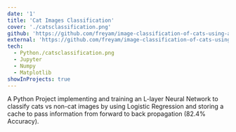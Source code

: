 ```yaml
---
date: '1'
title: 'Cat Images Classification'
cover: './catsclassification.png'
github: 'https://github.com/freyam/image-classification-of-cats-using-a-neural-network'
external: 'https://github.com/freyam/image-classification-of-cats-using-a-neural-network'
tech:
  - Python./catsclassification.png
  - Jupyter
  - Numpy
  - Matplotlib
showInProjects: true
---
```


A Python Project implementing and training an L-layer Neural Network to classify cats vs non-cat images by using Logistic Regression and storing a cache to pass information from forward to back propagation (82.4% Accuracy).
